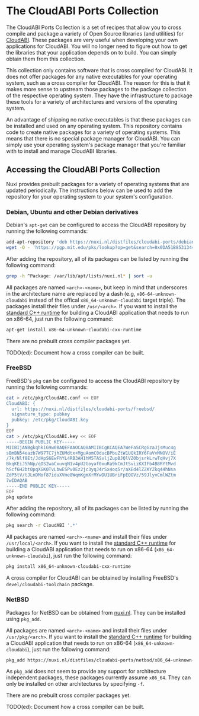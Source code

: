 # The CloudABI Ports Collection

The CloudABI Ports Collection is a set of recipes that allow you to
cross compile and package a variety of Open Source libraries (and
utilities) for [CloudABI](https://github.com/NuxiNL/cloudlibc). These
packages are very useful when developing your own applications for
CloudABI. You will no longer need to figure out how to get the libraries
that your application depends on to build. You can simply obtain them
from this collection.

This collection only contains software that is cross compiled for
CloudABI. It does not offer packages for any native executables for your
operating system, such as a cross compiler for CloudABI. The reason for
this is that it makes more sense to upstream those packages to the
package collection of the respective operating system. They have the
infrastructure to package these tools for a variety of architectures and
versions of the operating system.

An advantage of shipping no native executables is that these packages
can be installed and used on any operating system. This repository
contains code to create native packages for a variety of operating
systems. This means that there is no special package manager for
CloudABI. You can simply use your operating system's package manager
that you're familiar with to install and manage CloudABI libraries.

## Accessing the CloudABI Ports Collection

Nuxi provides prebuilt packages for a variety of operating systems that
are updated periodically. The instructions below can be used to add the
repository for your operating system to your system's configuration.

### Debian, Ubuntu and other Debian derivatives

Debian's `apt-get` can be configured to access the CloudABI repository
by running the following commands:

```sh
add-apt-repository 'deb https://nuxi.nl/distfiles/cloudabi-ports/debian/ cloudabi cloudabi'
wget -O - 'https://pgp.mit.edu/pks/lookup?op=get&search=0x0DA51B8531344B15' | apt-key add -
```

After adding the repository, all of its packages can be listed by
running the following command:

```sh
grep -h ^Package: /var/lib/apt/lists/nuxi.nl* | sort -u
```

All packages are named `<arch>-<name>`, but keep in mind that
underscores in the architecture name are replaced by a dash (e.g,
`x86-64-unknown-cloudabi` instead of the offical
`x86_64-unknown-cloudabi` target triple). The packages install their
files under `/usr/<arch>`. If you want to install the
[standard C++ runtime](https://github.com/NuxiNL/cloudabi-ports/blob/master/packages/cxx-runtime/BUILD)
for building a CloudABI application that needs to run on x86-64, just
run the following command:

```sh
apt-get install x86-64-unknown-cloudabi-cxx-runtime
```

There are no prebuilt cross compiler packages yet.

TODO(ed): Document how a cross compiler can be built.

### FreeBSD

FreeBSD's `pkg` can be configured to access the CloudABI repository by
running the following commands:

```sh
cat > /etc/pkg/CloudABI.conf << EOF
CloudABI: {
  url: https://nuxi.nl/distfiles/cloudabi-ports/freebsd/
  signature_type: pubkey
  pubkey: /etc/pkg/CloudABI.key
}
EOF
cat > /etc/pkg/CloudABI.key << EOF
-----BEGIN PUBLIC KEY-----
MIIBIjANBgkqhkiG9w0BAQEFAAOCAQ8AMIIBCgKCAQEA7WeFa5CRgGzaJjsMuc4g
sBmBN54eazb7W97TC7jhZUMdtx+MguAomC0ducBPbuZtW1UQkIRY6FaVvMNOV/iE
/7k/Nlf8Et/JdHpS6EwFhYL4RB3AH1hM5TASvljZupBJQlVZ0bjsrkLrwTqHvj7X
BkqKEiJ5hNp/qOS2waCxuvqN1v4pU2Goyaf0xuRa9kCmJtSviiKXIFb4B8RYtMvd
hScf6H2bt0pqXGK0TvLbwESPv0Ez2jc3yqJ4rSx4oq5r/aXEd4lZZKYZkq44hNsa
ZdP5tV/tJLnDMof87iduXVme8WqmKgmXrMYwDU1UBriFpEQOVz/59JlyvCmlWZtm
7wIDAQAB
-----END PUBLIC KEY-----
EOF
pkg update
```

After adding the repository, all of its packages can be listed by
running the following command:

```sh
pkg search -r CloudABI '.*'
```

All packages are named `<arch>-<name>` and install their files under
`/usr/local/<arch>`. If you want to install the
[standard C++ runtime](https://github.com/NuxiNL/cloudabi-ports/blob/master/packages/cxx-runtime/BUILD)
for building a CloudABI application that needs to run on x86-64
(`x86_64-unknown-cloudabi`), just run the following command:

```sh
pkg install x86_64-unknown-cloudabi-cxx-runtime
```

A cross compiler for CloudABI can be obtained by installing FreeBSD's
`devel/cloudabi-toolchain` package.

### NetBSD

Packages for NetBSD can be obtained from
[nuxi.nl](https://nuxi.nl/distfiles/cloudabi-ports/netbsd/). They can be
installed using `pkg_add`.

All packages are named `<arch>-<name>` and install their files under
`/usr/pkg/<arch>`. If you want to install the
[standard C++ runtime](https://github.com/NuxiNL/cloudabi-ports/blob/master/packages/cxx-runtime/BUILD)
for building a CloudABI application that needs to run on x86-64
(`x86_64-unknown-cloudabi`), just run the following command:

```sh
pkg_add https://nuxi.nl/distfiles/cloudabi-ports/netbsd/x86_64-unknown-cloudabi-cxx-runtime-\*
```

As `pkg_add` does not seem to provide any support for architecture
independent packages, these packages currently assume `x86_64`. They can
only be installed on other architectures by specifying `-f`.

There are no prebuilt cross compiler packages yet.

TODO(ed): Document how a cross compiler can be built.
